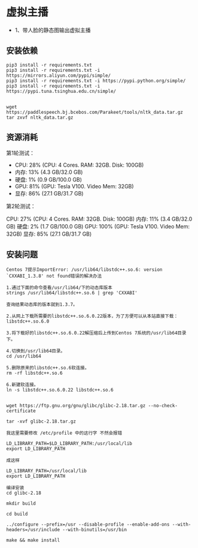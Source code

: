 # 虚拟主播

- 1、带人脸的静态图输出虚拟主播

## 安装依赖
```
pip3 install -r requirements.txt
pip3 install -r requirements.txt -i https://mirrors.aliyun.com/pypi/simple/
pip3 install -r requirements.txt -i https://pypi.python.org/simple/
pip3 install -r requirements.txt -i https://pypi.tuna.tsinghua.edu.cn/simple/


wget https://paddlespeech.bj.bcebos.com/Parakeet/tools/nltk_data.tar.gz
tar zxvf nltk_data.tar.gz
```

## 资源消耗

第1轮测试：

- CPU: 28% (CPU: 4 Cores. RAM: 32GB. Disk: 100GB) 
- 内存: 13% (4.3 GB/32.0 GB)
- 硬盘: 1% (0.9 GB/100.0 GB) 
- GPU: 81% (GPU: Tesla V100. Video Mem: 32GB) 
- 显存: 86% (27.1 GB/31.7 GB)

第2轮测试：

CPU: 27% (CPU: 4 Cores. RAM: 32GB. Disk: 100GB) 
内存: 11% (3.4 GB/32.0 GB)
硬盘: 2% (1.7 GB/100.0 GB) 
GPU: 100% (GPU: Tesla V100. Video Mem: 32GB) 
显存: 85% (27.1 GB/31.7 GB)

## 安装问题
```
Centos 7提示ImportError: /usr/lib64/libstdc++.so.6: version `CXXABI_1.3.8' not found错误的解决办法

1.通过下面的命令查看/usr/lib64/下的动态库版本
strings /usr/lib64/libstdc++.so.6 | grep 'CXXABI'

查询结果动态库的版本就到1.3.7。

2.从网上下载所需要的libstdc++.so.6.0.22版本，为了方便可以从本站直接下载：libstdc++.so.6.0

3.将下载好的libstdc++.so.6.0.22解压缩后上传到Centos 7系统的/usr/lib64目录下。

4.切换到/usr/lib64目录。
cd /usr/lib64

5.删除原来的libstdc++.so.6软连接。
rm -rf libstdc++.so.6

6.新建软连接。
ln -s libstdc++.so.6.0.22 libstdc++.so.6


wget https://ftp.gnu.org/gnu/glibc/glibc-2.18.tar.gz --no-check-certificate

tar -xvf glibc-2.18.tar.gz

我这里需要修改 /etc/profile 中的这行字 不然会报错 

LD_LIBRARY_PATH=$LD_LIBRARY_PATH:/usr/local/lib
export LD_LIBRARY_PATH

成这样

LD_LIBRARY_PATH=/usr/local/lib
export LD_LIBRARY_PATH

编译安装
cd glibc-2.18

mkdir build

cd build

../configure --prefix=/usr --disable-profile --enable-add-ons --with-headers=/usr/include --with-binutils=/usr/bin

make && make install
```